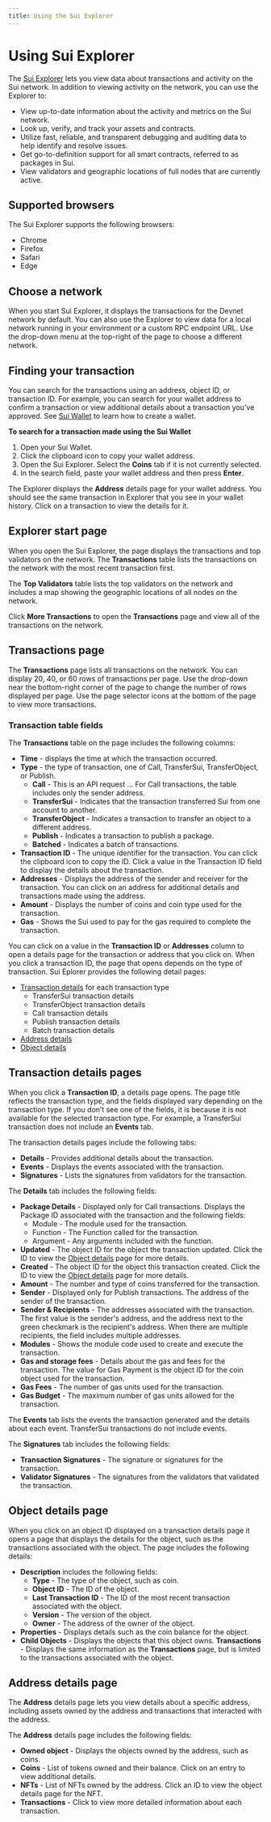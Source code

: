 ```yaml
---
title: Using the Sui Explorer
---
```


# Using Sui Explorer
The [Sui Explorer](https://explorer.devnet.sui.io/) lets you view data about transactions and activity on the Sui network. In addition to viewing activity on the network, you can use the Explorer to:
 * View up-to-date information about the activity and metrics on the Sui network.
 * Look up, verify, and track your assets and contracts.
 * Utilize fast, reliable, and transparent debugging and auditing data to help identify and resolve issues. 
 * Get go-to-definition support for all smart contracts, referred to as packages in Sui.
 * View validators and geographic locations of full nodes that are currently active.

## Supported browsers
The Sui Explorer supports the following browsers:
 * Chrome
 * Firefox
 * Safari
 * Edge

## Choose a network
When you start Sui Explorer, it displays the transactions for the Devnet network by default. You can also use the Explorer to view data for a local network running in your environment or a custom RPC endpoint URL. Use the drop-down menu at the top-right of the page to choose a different network.


## Finding your transaction
You can search for the transactions using an address, object ID, or transaction ID. For example, you can search for your wallet address to confirm a transaction or view additional details about a transaction you’ve approved. See [Sui Wallet](../explore/wallet-browser.md) to learn how to create a wallet.  

**To search for a transaction made using the Sui Wallet**
1. Open your Sui Wallet.
1. Click the clipboard icon to copy your wallet address.
1. Open the Sui Explorer. Select the **Coins** tab if it is not currently selected.
1. In the search field, paste your wallet address and then press **Enter**.

The Explorer displays the **Address** details page for your wallet address. You should see the same transaction in Explorer that you see in your wallet history. Click on a transaction to view the details for it.

## Explorer start page
When you open the Sui Explorer, the page displays the transactions and top validators on the network. The **Transactions** table lists the transactions on the network with the most recent transaction first.

The **Top Validators** table lists the top validators on the network and includes a map showing the geographic locations of all nodes on the network.

Click **More Transactions** to open the **Transactions** page and view all of the transactions on the network.

## Transactions page
The **Transactions** page lists all transactions on the network. You can display 20, 40, or 60 rows of transactions per page. Use the drop-down near the bottom-right corner of the page to change the number of rows displayed per page. Use the page selector icons at the bottom of the page to view more transactions.

### Transaction table fields
The **Transactions** table on the page includes the following columns:
 * **Time** - displays the time at which the transaction occurred.
 * **Type** - the type of transaction, one of Call, TransferSui, TransferObject, or Publish.
     * **Call** - This is an API request … For Call transactions, the table includes only the sender address. 
     * **TransferSui** - Indicates that the transaction transferred Sui from one account to another.
     * **TransferObject** - Indicates a transaction to transfer an object to a different address.
     * **Publish** - Indicates a transaction to publish a package.
     * **Batched** - Indicates a batch of transactions.
 * **Transaction ID** - The unique identifier for the transaction. You can click the clipboard icon to copy the ID. Click a value in the Transaction ID field to display the details about the transaction.
 * **Addresses** - Displays the address of the sender and receiver for the transaction. You can click on an address for additional details and transactions made using the address.
 * **Amount** - Displays the number of coins and coin type used for the transaction.
 * **Gas** - Shows the Sui used to pay for the gas required to complete the transaction.

You can click on a value in the **Transaction ID** or **Addresses** column to open a details page for the transaction or address that you click on. When you click a transaction ID, the page that opens depends on the type of transaction. Sui Eplorer provides the following detail pages:
 * [Transaction details](#transaction-details-pages) for each transaction type
     * TransferSui transaction details
     * TransferObject transaction details
     * Call transaction details
     * Publish transaction details
     * Batch transaction details
 * [Address details](#address-details-page)
 * [Object details](#object-details-page)

## Transaction details pages
When you click a **Transaction ID**, a details page opens. The page title reflects the transaction type, and the fields displayed vary depending on the transaction type. If you don’t see one of the fields, it is because it is not available for the selected transaction type. For example, a TransferSui transaction does not include an **Events** tab.

The transaction details pages include the following tabs:
 * **Details** - Provides additional details about the transaction.
 * **Events** - Displays the events associated with the transaction.
 * **Signatures** - Lists the signatures from validators for the transaction.

The **Details** tab includes the following fields:
 * **Package Details** - Displayed only for Call transactions. Displays the Package ID associated with the transaction and the following fields:
     * Module - The module used for the transaction.
     * Function - The Function called for the transaction.
     * Argument - Any arguments included with the function.
 * **Updated** - The object ID for the object the transaction updated. Click the ID to view the [Object details](#object-details-page) page for more details.
 * **Created** - The object ID for the object this transaction created. Click the ID to view the [Object details](#object-details-page) page for more details.
 * **Amount** - The number and type of coins transferred for the transaction.
 * **Sender** - Displayed only for Publish transactions. The address of the sender of the transaction.
 * **Sender & Recipients** - The addresses associated with the transaction. The first value is the sender's address, and the address next to the green checkmark is the recipient's address. When there are multiple recipients, the field includes multiple addresses.
 * **Modules** - Shows the module code used to create and execute the transaction.
 * **Gas and storage fees** - Details about the gas and fees for the transaction. 
The value for Gas Payment is the object ID for the coin object used for the transaction.
 * **Gas Fees** - The number of gas units used for the transaction. 
 * **Gas Budget** - The maximum number of gas units allowed for the transaction.

The **Events** tab lists the events the transaction generated and the details about each event. TransferSui transactions do not include events.

The **Signatures** tab includes the following fields:
 * **Transaction Signatures** - The signature or signatures for the transaction.
 * **Validator Signatures** - The signatures from the validators that validated the transaction.

## Object details page
When you click on an object ID displayed on a transaction details page it opens a page that displays the details for the object, such as the transactions associated with the object. The page includes the following details:

 * **Description** includes the following fields:
     * **Type** - The type of the object, such as coin.
     * **Object ID** - The ID of the object. 	
     * **Last Transaction ID** - The ID of the most recent transaction associated with the object.
     * **Version** - The version of the object. 
     * **Owner** - The address of the owner of the object.
 * **Properties** - Displays details such as the coin balance for the object.
 * **Child Objects** - Displays the objects that this object owns.
**Transactions** - Displays the same information as the **Transactions** page, but is limited to the transactions associated with the object.

## Address details page
The **Address** details page lets you view details about a specific address, including assets owned by the address and transactions that interacted with the address.

The **Address** details page includes the following fields:
 * **Owned object** - Displays the objects owned by the address, such as coins.
 * **Coins** - List of tokens owned and their balance. Click on an entry to view additional details.
 * **NFTs** - List of NFTs owned by the address. Click an ID to view the object details page for the NFT.
 * **Transactions** - Click to view more detailed information about each transaction.

